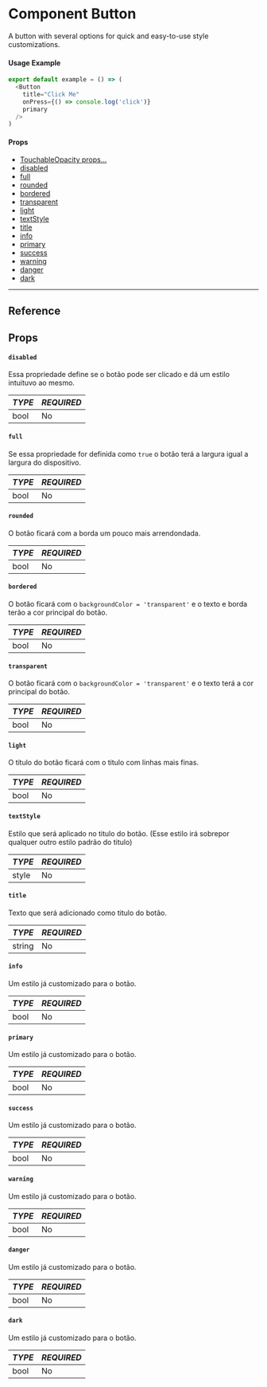# Component Button

A button with several options for quick and easy-to-use style customizations.

#### Usage Example ####

```javascript
export default example = () => (
  <Button
    title="Click Me"
    onPress={() => console.log('click')}
    primary
  />
)
```

#### Props ####
  * [TouchableOpacity props...](https://facebook.github.io/react-native/docs/touchableopacity#docsNav)
  * [disabled](#disabled)
  * [full](#full)
  * [rounded](#rounded)
  * [bordered](#bordered)
  * [transparent](#transparent)
  * [light](#light)
  * [textStyle](#textStyle)
  * [title](#title)
  * [info](#info)
  * [primary](#primary)
  * [success](#success)
  * [warning](#warning)
  * [danger](#danger)
  * [dark](#dark)
  
---------------

## Reference ##
## Props ##

#### `disabled` ####
Essa propriedade define se o botão pode ser clicado e dá um estilo intuituvo ao mesmo.

*TYPE*  | *REQUIRED*
------------- | -------------
bool  | No

#### `full` ####
Se essa propriedade for definida como `true` o botão terá a largura igual a largura do dispositivo.

*TYPE*  | *REQUIRED*
------------- | -------------
bool  | No

#### `rounded` ####
O botão ficará com a borda um pouco mais arrendondada.

*TYPE*  | *REQUIRED*
------------- | -------------
bool  | No

#### `bordered` ####
O botão ficará com o `backgroundColor = 'transparent'` e o texto e borda terão a cor principal do botão.

*TYPE*  | *REQUIRED*
------------- | -------------
bool  | No

#### `transparent` ####
O botão ficará com o `backgroundColor = 'transparent'` e o texto terá a cor principal do botão.

*TYPE*  | *REQUIRED*
------------- | -------------
bool  | No

#### `light` ####
O título do botão ficará com o titulo com linhas mais finas.

*TYPE*  | *REQUIRED*
------------- | -------------
bool  | No

#### `textStyle` ####
Estilo que será aplicado no titulo do botão. (Esse estilo irá sobrepor qualquer outro estilo padrão do titulo)

*TYPE*  | *REQUIRED*
------------- | -------------
style  | No

#### `title` ####
Texto que será adicionado como titulo do botão.

*TYPE*  | *REQUIRED*
------------- | -------------
string  | No

#### `info` ####
Um estilo já customizado para o botão.

*TYPE*  | *REQUIRED*
------------- | -------------
bool  | No

#### `primary` ####
Um estilo já customizado para o botão.

*TYPE*  | *REQUIRED*
------------- | -------------
bool  | No

#### `success` ####
Um estilo já customizado para o botão.

*TYPE*  | *REQUIRED*
------------- | -------------
bool  | No

#### `warning` ####
Um estilo já customizado para o botão.

*TYPE*  | *REQUIRED*
------------- | -------------
bool  | No

#### `danger` ####
Um estilo já customizado para o botão.

*TYPE*  | *REQUIRED*
------------- | -------------
bool  | No

#### `dark` ####
Um estilo já customizado para o botão.

*TYPE*  | *REQUIRED*
------------- | -------------
bool  | No
